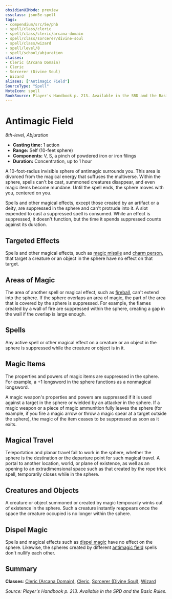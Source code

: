 ```yaml
---
obsidianUIMode: preview
cssclass: json5e-spell
tags:
- compendium/src/5e/phb
- spell/class/cleric
- spell/class/cleric/arcana-domain
- spell/class/sorcerer/divine-soul
- spell/class/wizard
- spell/level/8
- spell/school/abjuration
classes:
- Cleric (Arcana Domain)
- Cleric
- Sorcerer (Divine Soul)
- Wizard
aliases: ["Antimagic Field"]
SourceType: "Spell"
NoteIcon: spell
BookSource: Player's Handbook p. 213. Available in the SRD and the Basic Rules.
---
```

# Antimagic Field
*8th-level, Abjuration*  

- **Casting time:** 1 action
- **Range:** Self (10-feet sphere)
- **Components:** V, S, a pinch of powdered iron or iron filings
- **Duration:** Concentration, up to 1 hour

A 10-foot-radius invisible sphere of antimagic surrounds you. This area is divorced from the magical energy that suffuses the multiverse. Within the sphere, spells can't be cast, summoned creatures disappear, and even magic items become mundane. Until the spell ends, the sphere moves with you, centered on you.

Spells and other magical effects, except those created by an artifact or a deity, are suppressed in the sphere and can't protrude into it. A slot expended to cast a suppressed spell is consumed. While an effect is suppressed, it doesn't function, but the time it spends suppressed counts against its duration.

## Targeted Effects

Spells and other magical effects, such as [magic missile](/2-Mechanics/CLI/spells/magic-missile.md) and [charm person](/2-Mechanics/CLI/spells/charm-person.md), that target a creature or an object in the sphere have no effect on that target.

## Areas of Magic

The area of another spell or magical effect, such as [fireball](/2-Mechanics/CLI/spells/fireball.md), can't extend into the sphere. If the sphere overlaps an area of magic, the part of the area that is covered by the sphere is suppressed. For example, the flames created by a wall of fire are suppressed within the sphere, creating a gap in the wall if the overlap is large enough.

## Spells

Any active spell or other magical effect on a creature or an object in the sphere is suppressed while the creature or object is in it.

## Magic Items

The properties and powers of magic items are suppressed in the sphere. For example, a +1 longsword in the sphere functions as a nonmagical longsword.

A magic weapon's properties and powers are suppressed if it is used against a target in the sphere or wielded by an attacker in the sphere. If a magic weapon or a piece of magic ammunition fully leaves the sphere (for example, if you fire a magic arrow or throw a magic spear at a target outside the sphere), the magic of the item ceases to be suppressed as soon as it exits.

## Magical Travel

Teleportation and planar travel fail to work in the sphere, whether the sphere is the destination or the departure point for such magical travel. A portal to another location, world, or plane of existence, as well as an opening to an extradimensional space such as that created by the rope trick spell, temporarily closes while in the sphere.

## Creatures and Objects

A creature or object summoned or created by magic temporarily winks out of existence in the sphere. Such a creature instantly reappears once the space the creature occupied is no longer within the sphere.

## Dispel Magic

Spells and magical effects such as [dispel magic](/2-Mechanics/CLI/spells/dispel-magic.md) have no effect on the sphere. Likewise, the spheres created by different [antimagic field](/2-Mechanics/CLI/spells/antimagic-field.md) spells don't nullify each other.

## Summary

**Classes**: [Cleric (Arcana Domain)](/2-Mechanics/CLI/classes/cleric-arcana-domain-scag.md), [Cleric](/2-Mechanics/CLI/classes/cleric.md), [Sorcerer (Divine Soul)](/2-Mechanics/CLI/classes/sorcerer-divine-soul-xge.md), [Wizard](/2-Mechanics/CLI/classes/wizard.md)

*Source: Player's Handbook p. 213. Available in the SRD and the Basic Rules.*
